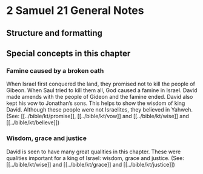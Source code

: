 # 2 Samuel 21 General Notes
## Structure and formatting

## Special concepts in this chapter

### Famine caused by a broken oath
When Israel first conquered the land, they promised not to kill the people of Gibeon. When Saul tried to kill them all, God caused a famine in Israel. David made amends with the people of Gideon and the famine ended. David also kept his vow to Jonathan’s sons. This helps to show the wisdom of king David. Although these people were not Israelites, they believed in Yahweh. (See: [[../bible/kt/promise]], [[../bible/kt/vow]] and [[../bible/kt/wise]] and [[../bible/kt/believe]])

### Wisdom, grace and justice
David is seen to have many great qualities in this chapter. These were qualities important for a king of Israel: wisdom, grace and justice. (See: [[../bible/kt/wise]] and [[../bible/kt/grace]] and [[../bible/kt/justice]])